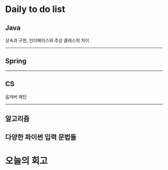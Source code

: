   # Daily to do list
## Java 
상속과 구현, 인터페이스와 추상 클래스의 차이
- - -
## Spring   

-- - -
## CS    
옵저버 패턴
- - -
## 알고리즘    
다양한 파이썬 입력 문법들
---------
# 오늘의 회고

